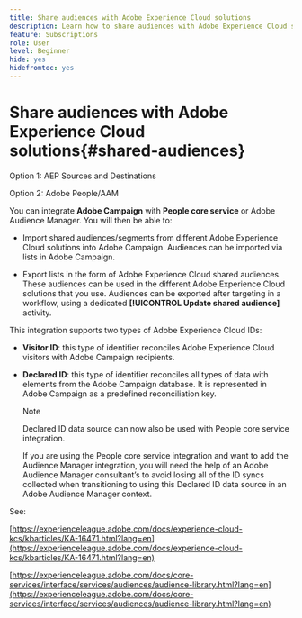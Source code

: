 ```yaml
---
title: Share audiences with Adobe Experience Cloud solutions
description: Learn how to share audiences with Adobe Experience Cloud solutions
feature: Subscriptions
role: User
level: Beginner
hide: yes
hidefromtoc: yes
---
```

# Share audiences with Adobe Experience Cloud solutions{#shared-audiences}


Option 1: AEP Sources and Destinations

Option 2: Adobe People/AAM

You can integrate **Adobe Campaign** with **People core service** or Adobe Audience Manager. You will then be able to:

* Import shared audiences/segments from different Adobe Experience Cloud solutions into Adobe Campaign. Audiences can be imported via lists in Adobe Campaign.

* Export lists in the form of Adobe Experience Cloud shared audiences. These audiences can be used in the different Adobe Experience Cloud solutions that you use. Audiences can be exported after targeting in a workflow, using a dedicated **[!UICONTROL Update shared audience]** activity.

This integration supports two types of Adobe Experience Cloud IDs:

* **Visitor ID**: this type of identifier reconciles Adobe Experience Cloud visitors with Adobe Campaign recipients.
* **Declared ID**: this type of identifier reconciles all types of data with elements from the Adobe Campaign database. It is represented in Adobe Campaign as a predefined reconciliation key.

    >[!NOTE]
    >
    > Declared ID data source can now also be used with People core service integration.
    >
    >If you are using the People core service integration and want to add the Audience Manager integration, you will need the help of an Adobe Audience Manager consultant’s to avoid losing all of the ID syncs collected when transitioning to using this Declared ID data source in an Adobe Audience Manager context.

See:

[https://experienceleague.adobe.com/docs/experience-cloud-kcs/kbarticles/KA-16471.html?lang=en](https://experienceleague.adobe.com/docs/experience-cloud-kcs/kbarticles/KA-16471.html?lang=en)

[https://experienceleague.adobe.com/docs/core-services/interface/services/audiences/audience-library.html?lang=en](https://experienceleague.adobe.com/docs/core-services/interface/services/audiences/audience-library.html?lang=en)
